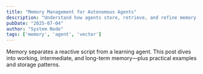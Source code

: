 ```yaml
---
title: "Memory Management for Autonomous Agents"
description: "Understand how agents store, retrieve, and refine memory to operate more intelligently over time."
pubDate: "2025-07-04"
author: "System Node"
tags: ['memory', 'agent', 'vector']
---
```


Memory separates a reactive script from a learning agent. This post dives into working, intermediate, and long-term memory—plus practical examples and storage patterns.
